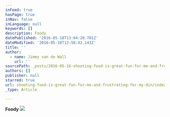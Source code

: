 ```yaml
---
inFeed: true
hasPage: true
inNav: false
inLanguage: null
keywords: []
description: Foody
datePublished: '2016-05-18T13:04:20.701Z'
dateModified: '2016-05-18T12:58:42.143Z'
title: ''
author:
  - name: Jimmy van de Wall
    url: ''
sourcePath: _posts/2016-05-16-shooting-food-is-great-fun-for-me-and-frustrating-for-my-din.md
authors: []
publisher: null
starred: true
url: shooting-food-is-great-fun-for-me-and-frustrating-for-my-din/index.html
_type: Article

---
```

**Foody**
![](https://the-grid-user-content.s3-us-west-2.amazonaws.com/bca6e290-afa7-4a2f-9724-1759e9fa89e2.jpg)
